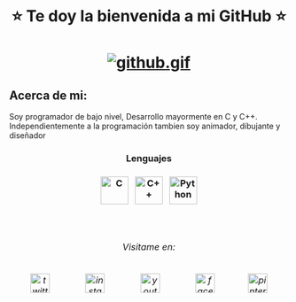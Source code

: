 <h1 align="center">⭐️ Te doy la bienvenida a mi GitHub ⭐️<h1/>
<p align="center">
<a href="https://www.youtube.com/channel/UCHJiiKBhmjGY8jkZYBZ8pHA?view_as=subscriber"><img src="https://media.giphy.com/media/L2Yd6Z1cYAnPl5sPae/giphy.gif" alt="github.gif" border="0"></a>
<p/>  

## Acerca de mi:
Soy programador de bajo nivel, Desarrollo mayormente en C y C++.
Independientemente a la programaci&oacute;n tambien soy animador, dibujante y diseñador

<h3 align="center">Lenguajes<h3/> <div align="center">
<a href="https://github.com/NekoShooter?tab=repositories&q=&type=&language="><img src="https://i.ibb.co/1Q10GFX/C.png" alt="C" width='50'></a>  
<a href="https://github.com/NekoShooter?tab=repositories&q=&type=&language="><img src="https://i.ibb.co/hd3yP7D/C.png" alt="C++" width='50'></a>  
<a href="https://github.com/NekoShooter?tab=repositories&q=&type=&language="><img src="https://i.ibb.co/Zd4fwqL/Python.png" alt="Python" width='50'></a>
<div/>
<br /><br />
<h6 align="center">Visitame en:<h6/><div align="center">
<a href="https://twitter.com/Marco_Animacion"><img src="https://i.ibb.co/sQT8BQ9/twitter.png" alt="twitter" width='35'></a>             
<a href="https://www.instagram.com/marcoantonio_m_a/"><img src="https://i.ibb.co/pdvSkpf/insta.png" alt="instagram" width='35'></a>             
<a href="https://www.youtube.com/channel/UCHJiiKBhmjGY8jkZYBZ8pHA?view_as=subscriber"><img src="https://i.ibb.co/VTSwQkK/youtu.png" alt="youtube" width='35'></a>             
<a href="https://www.facebook.com/MarcoAnGM"><img src="https://i.ibb.co/TcHr6Dg/face.png" alt="facebook" width='35'></a>            
<a href="https://www.pinterest.com/marco_antonio_animacion"><img src="https://i.ibb.co/m0WNNhm/pinteres.pngg" alt="pinterest" width='35'></a>
<div/>
<!--
**NekoShooter/NekoShooter** is a ✨ _special_ ✨ repository because its `README.md` (this file) appears on your GitHub profile.

Here are some ideas to get you started:

- 🔭 I’m currently working on ...
- 🌱 I’m currently learning ...
- 👯 I’m looking to collaborate on ...
- 🤔 I’m looking for help with ...
- 💬 Ask me about ...
- 📫 How to reach me: ...
- 😄 Pronouns: ...
- ⚡ Fun fact: ...
-->
